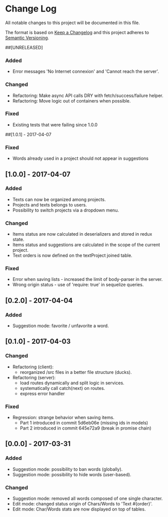 # Change Log
All notable changes to this project will be documented in this file.

The format is based on [Keep a Changelog](http://keepachangelog.com/)
and this project adheres to [Semantic Versioning](http://semver.org/).

##[UNRELEASED]
### Added
- Error messages 'No Internet connexion' and 'Cannot reach the server'.

### Changed
- Refactoring: Make async API calls DRY with fetch/success/failure helper.
- Refactoring: Move logic out of containers when possible.

### Fixed
- Existing tests that were failing since 1.0.0

##[1.0.1] - 2017-04-07
### Fixed
- Words already used in a project should not appear in suggestions

## [1.0.0] - 2017-04-07
### Added
- Texts can now be organized among projects.
- Projects and texts belongs to users.
- Possibility to switch projects via a dropdown menu.

### Changed
- Items status are now calculated in deserializers and stored in redux state.
- Items status and suggestions are calculated in the scope of the current project.
- Text orders is now defined on the textProject joined table.

### Fixed
- Error when saving lists - increased the limit of body-parser in the server.
- Wrong origin status - use of 'require: true' in sequelize queries.

## [0.2.0] - 2017-04-04
### Added
- Suggestion mode: favorite / unfavorite a word.

## [0.1.0] - 2017-04-03
### Changed
- Refactoring (client):
  - reorganized /src files in a better file structure (ducks).
- Refactoring (server):
  - load routes dynamically and split logic in services.
  - systematically call catch(next) on routes.
  - express error handler

### Fixed
  - Regression: strange behavior when saving items.
    - Part 1 introduced in commit 5d6eb06e (missing ids in models)
    - Part 2 introduced in commit 645e72a9 (break in promise chain)

## [0.0.0] - 2017-03-31
### Added
- Suggestion mode: possibility to ban words (globally).
- Suggestion mode: possibility to hide words (user-based).

### Changed
- Suggestion mode: removed all words composed of one single character.
- Edit mode: changed status origin of Chars/Words to 'Text #{order}'.
- Edit mode: Char/Words stats are now displayed on top of tables.
